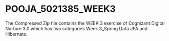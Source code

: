 # POOJA_5021385_WEEK3
The Compressed Zip file contains the WEEK 3 exercise of Cognizant Digital Nurture 3.0 which has two categories Week 3_Spring Data JPA and Hibernate.
